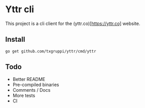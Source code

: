 # Yttr cli

This project is a cli client for the (yttr.co)[https://yttr.co] website.

## Install

`go get github.com/txgruppi/yttr/cmd/yttr`

## Todo

- Better README
- Pre-compiled binaries
- Comments / Docs
- More tests
- CI
